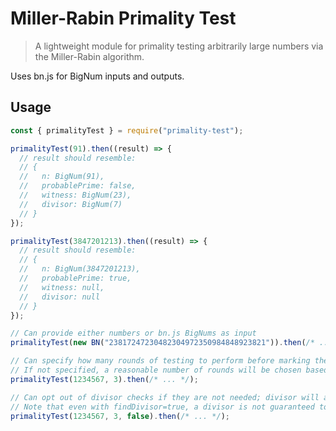 # Miller-Rabin Primality Test

> A lightweight module for primality testing arbitrarily large numbers via the Miller-Rabin algorithm.

Uses bn.js for BigNum inputs and outputs.

## Usage

```js
const { primalityTest } = require("primality-test");

primalityTest(91).then((result) => {
  // result should resemble:
  // {
  //   n: BigNum(91),
  //   probablePrime: false,
  //   witness: BigNum(23),
  //   divisor: BigNum(7)
  // }
});

primalityTest(3847201213).then((result) => {
  // result should resemble:
  // {
  //   n: BigNum(3847201213),
  //   probablePrime: true,
  //   witness: null,
  //   divisor: null
  // }
});

// Can provide either numbers or bn.js BigNums as input
primalityTest(new BN("23817247230482304972350984848923821")).then(/* ... */);

// Can specify how many rounds of testing to perform before marking the input as a probable prime.
// If not specified, a reasonable number of rounds will be chosen based on the size of the input.
primalityTest(1234567, 3).then(/* ... */);

// Can opt out of divisor checks if they are not needed; divisor will always be null in this case.
// Note that even with findDivisor=true, a divisor is not guaranteed to be found, even for composite n.
primalityTest(1234567, 3, false).then(/* ... */);
```